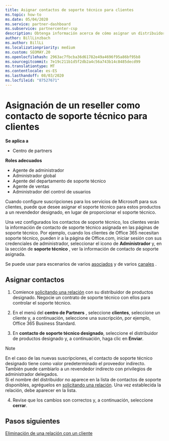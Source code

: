 ```yaml
---
title: Asignar contactos de soporte técnico para clientes
ms.topic: how-to
ms.date: 05/04/2020
ms.service: partner-dashboard
ms.subservice: partnercenter-csp
description: Obtenga información acerca de cómo asignar un distribuidor como contacto de soporte técnico para los clientes que tienen suscripciones a los servicios de Microsoft.
author: BillLinzbach
ms.author: BillLi
ms.localizationpriority: medium
ms.custom: SEOMAY.20
ms.openlocfilehash: 2963ac7fbcba36d61782e49a4696f95a86bf95b8
ms.sourcegitcommit: 7e19c211b1d5f2db2a4c56a743b14c8485decd99
ms.translationtype: MT
ms.contentlocale: es-ES
ms.lasthandoff: 08/03/2020
ms.locfileid: "87527671"
---
```

# <a name="assign-a-reseller-as-a-technical-support-contact-for-customers"></a>Asignación de un reseller como contacto de soporte técnico para clientes

**Se aplica a**

- Centro de partners

**Roles adecuados**

- Agente de administrador
- Administrador global
- Agente del departamento de soporte técnico
- Agente de ventas
- Administrador del control de usuarios

Cuando configure suscripciones para los servicios de Microsoft para sus clientes, puede que desee asignar el soporte técnico para estos productos a un revendedor designado, en lugar de proporcionar el soporte técnico.

Una vez configurados los contactos de soporte técnico, los clientes verán la información de contacto de soporte técnico asignada en las páginas de soporte técnico. Por ejemplo, cuando los clientes de Office 365 necesitan soporte técnico, pueden ir a la página de Office.com, iniciar sesión con sus credenciales de administrador, seleccionar el icono de **Administrador** y, en la sección de **soporte técnico** , ver la información de contacto de soporte asignada.

Se puede usar para escenarios de varios [asociados](multipartner.md) y de varios [canales](multichannel.md) . 


## <a name="assign-contacts"></a>Asignar contactos

1.  Comience [solicitando una relación](request-a-relationship-with-a-customer.md) con su distribuidor de productos designado. Negocie un contrato de soporte técnico con ellos para controlar el soporte técnico.

2.  En el menú del **centro de Partners** , seleccione **clientes**, seleccione un cliente y, a continuación, seleccione una suscripción, por ejemplo, Office 365 Business Standard.

3.  En **contacto de soporte técnico designado**, seleccione el distribuidor de productos designado y, a continuación, haga clic en **Enviar**. 

   >[!NOTE]  
 >En el caso de las nuevas suscripciones, el contacto de soporte técnico designado tiene como valor predeterminado el proveedor indirecto. También puede cambiarlo a un revendedor indirecto con privilegios de administrador delegados.    
>Si el nombre del distribuidor no aparece en la lista de contactos de soporte disponibles, agréguelos en [solicitando una relación](request-a-relationship-with-a-customer.md). Una vez establecida la relación, debe aparecer en la lista.  

4.  Revise que los cambios son correctos y, a continuación, seleccione **cerrar**.

## <a name="next-steps"></a>Pasos siguientes

[Eliminación de una relación con un cliente](remove-a-relationship.md)
